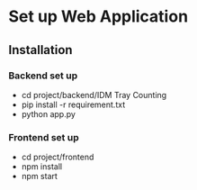 # Set up Web Application
## Installation
### Backend set up

- cd project/backend/IDM Tray Counting
- pip install -r requirement.txt
- python app.py

### Frontend set up

- cd project/frontend
- npm install
- npm start
